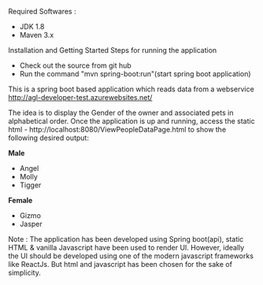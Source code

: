 Required Softwares :
- JDK 1.8
- Maven 3.x

Installation and Getting Started
Steps for running the application
- Check out the source from git hub
- Run the command "mvn spring-boot:run"(start spring boot application)


This is a spring boot based application which reads data from a webservice http://agl-developer-test.azurewebsites.net/

The idea is to display the Gender of the owner and associated pets in alphabetical order.
Once the application is up and running, access the static html - http://localhost:8080/ViewPeopleDataPage.html to show the following desired output:

**Male**

- Angel
- Molly
- Tigger

**Female**

- Gizmo
- Jasper


Note : The application has been developed using Spring boot(api), static HTML & vanilla Javascript have been used to render UI. 
However, ideally the UI should be developed using one of the modern javascript frameworks like ReactJs.
But html and javascript has been chosen for the sake of simplicity.
